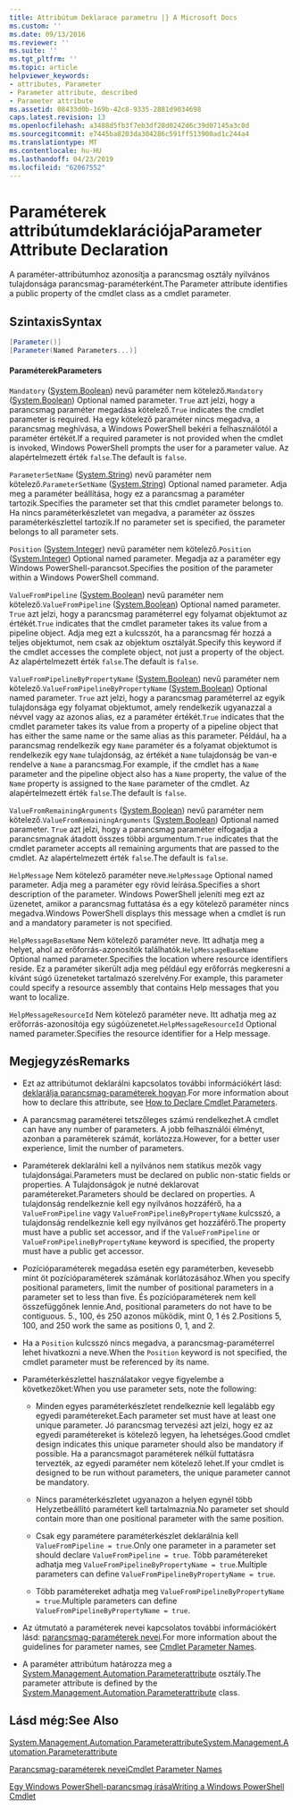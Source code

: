 ```yaml
---
title: Attribútum Deklarace parametru |} A Microsoft Docs
ms.custom: ''
ms.date: 09/13/2016
ms.reviewer: ''
ms.suite: ''
ms.tgt_pltfrm: ''
ms.topic: article
helpviewer_keywords:
- attributes, Parameter
- Parameter attribute, described
- Parameter attribute
ms.assetid: 08433d0b-169b-42c8-9335-2881d9034698
caps.latest.revision: 13
ms.openlocfilehash: a3488d5fb3f7eb3df28d0242d6c39d07145a3c8d
ms.sourcegitcommit: e7445ba8203da304286c591ff513900ad1c244a4
ms.translationtype: MT
ms.contentlocale: hu-HU
ms.lasthandoff: 04/23/2019
ms.locfileid: "62067552"
---
```

# <a name="parameter-attribute-declaration"></a><span data-ttu-id="88482-102">Paraméterek attribútumdeklarációja</span><span class="sxs-lookup"><span data-stu-id="88482-102">Parameter Attribute Declaration</span></span>

<span data-ttu-id="88482-103">A paraméter-attribútumhoz azonosítja a parancsmag osztály nyilvános tulajdonsága parancsmag-paraméterként.</span><span class="sxs-lookup"><span data-stu-id="88482-103">The Parameter attribute identifies a public property of the cmdlet class as a cmdlet parameter.</span></span>

## <a name="syntax"></a><span data-ttu-id="88482-104">Szintaxis</span><span class="sxs-lookup"><span data-stu-id="88482-104">Syntax</span></span>

```csharp
[Parameter()]
[Parameter(Named Parameters...)]
```

#### <a name="parameters"></a><span data-ttu-id="88482-105">Paraméterek</span><span class="sxs-lookup"><span data-stu-id="88482-105">Parameters</span></span>

<span data-ttu-id="88482-106">`Mandatory` ([System.Boolean](/dotnet/api/System.Boolean)) nevű paraméter nem kötelező.</span><span class="sxs-lookup"><span data-stu-id="88482-106">`Mandatory` ([System.Boolean](/dotnet/api/System.Boolean)) Optional named parameter.</span></span> <span data-ttu-id="88482-107">`True` azt jelzi, hogy a parancsmag paraméter megadása kötelező.</span><span class="sxs-lookup"><span data-stu-id="88482-107">`True` indicates the cmdlet parameter is required.</span></span> <span data-ttu-id="88482-108">Ha egy kötelező paraméter nincs megadva, a parancsmag meghívása, a Windows PowerShell bekéri a felhasználótól a paraméter értékét.</span><span class="sxs-lookup"><span data-stu-id="88482-108">If a required parameter is not provided when the cmdlet is invoked, Windows PowerShell prompts the user for a parameter value.</span></span> <span data-ttu-id="88482-109">Az alapértelmezett érték `false`.</span><span class="sxs-lookup"><span data-stu-id="88482-109">The default is `false`.</span></span>

<span data-ttu-id="88482-110">`ParameterSetName` ([System.String](/dotnet/api/System.String)) nevű paraméter nem kötelező.</span><span class="sxs-lookup"><span data-stu-id="88482-110">`ParameterSetName` ([System.String](/dotnet/api/System.String)) Optional named parameter.</span></span> <span data-ttu-id="88482-111">Adja meg a paraméter beállítása, hogy ez a parancsmag a paraméter tartozik.</span><span class="sxs-lookup"><span data-stu-id="88482-111">Specifies the parameter set that this cmdlet parameter belongs to.</span></span> <span data-ttu-id="88482-112">Ha nincs paraméterkészletet van megadva, a paraméter az összes paraméterkészlettel tartozik.</span><span class="sxs-lookup"><span data-stu-id="88482-112">If no parameter set is specified, the parameter belongs to all parameter sets.</span></span>

<span data-ttu-id="88482-113">`Position` ([System.Integer](/dotnet/api/System.Integer)) nevű paraméter nem kötelező.</span><span class="sxs-lookup"><span data-stu-id="88482-113">`Position` ([System.Integer](/dotnet/api/System.Integer)) Optional named parameter.</span></span> <span data-ttu-id="88482-114">Megadja az a paraméter egy Windows PowerShell-parancsot.</span><span class="sxs-lookup"><span data-stu-id="88482-114">Specifies the position of the parameter within a Windows PowerShell command.</span></span>

<span data-ttu-id="88482-115">`ValueFromPipeline` ([System.Boolean](/dotnet/api/System.Boolean)) nevű paraméter nem kötelező.</span><span class="sxs-lookup"><span data-stu-id="88482-115">`ValueFromPipeline` ([System.Boolean](/dotnet/api/System.Boolean)) Optional named parameter.</span></span> <span data-ttu-id="88482-116">`True` azt jelzi, hogy a parancsmag paraméterrel egy folyamat objektumot az értékét.</span><span class="sxs-lookup"><span data-stu-id="88482-116">`True` indicates that the cmdlet parameter takes its value from a pipeline object.</span></span> <span data-ttu-id="88482-117">Adja meg ezt a kulcsszót, ha a parancsmag fér hozzá a teljes objektumot, nem csak az objektum osztályát.</span><span class="sxs-lookup"><span data-stu-id="88482-117">Specify this keyword if the cmdlet accesses the complete object, not just a property of the object.</span></span> <span data-ttu-id="88482-118">Az alapértelmezett érték `false`.</span><span class="sxs-lookup"><span data-stu-id="88482-118">The default is `false`.</span></span>

<span data-ttu-id="88482-119">`ValueFromPipelineByPropertyName` ([System.Boolean](/dotnet/api/System.Boolean)) nevű paraméter nem kötelező.</span><span class="sxs-lookup"><span data-stu-id="88482-119">`ValueFromPipelineByPropertyName` ([System.Boolean](/dotnet/api/System.Boolean)) Optional named parameter.</span></span> <span data-ttu-id="88482-120">`True` azt jelzi, hogy a parancsmag paraméterrel az egyik tulajdonsága egy folyamat objektumot, amely rendelkezik ugyanazzal a névvel vagy az azonos alias, ez a paraméter értékét.</span><span class="sxs-lookup"><span data-stu-id="88482-120">`True` indicates that the cmdlet parameter takes its value from a property of a pipeline object that has either the same name or the same alias as this parameter.</span></span> <span data-ttu-id="88482-121">Például, ha a parancsmag rendelkezik egy `Name` paraméter és a folyamat objektumot is rendelkezik egy `Name` tulajdonság, az értékét a `Name` tulajdonság be van-e rendelve a `Name` a parancsmag.</span><span class="sxs-lookup"><span data-stu-id="88482-121">For example, if the cmdlet has a `Name` parameter and the pipeline object also has a `Name` property, the value of the `Name` property is assigned to the `Name` parameter of the cmdlet.</span></span> <span data-ttu-id="88482-122">Az alapértelmezett érték `false`.</span><span class="sxs-lookup"><span data-stu-id="88482-122">The default is `false`.</span></span>

<span data-ttu-id="88482-123">`ValueFromRemainingArguments` ([System.Boolean](/dotnet/api/System.Boolean)) nevű paraméter nem kötelező.</span><span class="sxs-lookup"><span data-stu-id="88482-123">`ValueFromRemainingArguments` ([System.Boolean](/dotnet/api/System.Boolean)) Optional named parameter.</span></span> <span data-ttu-id="88482-124">`True` azt jelzi, hogy a parancsmag paraméter elfogadja a parancsmagnak átadott összes többi argumentum.</span><span class="sxs-lookup"><span data-stu-id="88482-124">`True` indicates that the cmdlet parameter accepts all remaining arguments that are passed to the cmdlet.</span></span> <span data-ttu-id="88482-125">Az alapértelmezett érték `false`.</span><span class="sxs-lookup"><span data-stu-id="88482-125">The default is `false`.</span></span>

<span data-ttu-id="88482-126">`HelpMessage` Nem kötelező paraméter neve.</span><span class="sxs-lookup"><span data-stu-id="88482-126">`HelpMessage` Optional named parameter.</span></span> <span data-ttu-id="88482-127">Adja meg a paraméter egy rövid leírása.</span><span class="sxs-lookup"><span data-stu-id="88482-127">Specifies a short description of the parameter.</span></span> <span data-ttu-id="88482-128">Windows PowerShell jeleníti meg ezt az üzenetet, amikor a parancsmag futtatása és a egy kötelező paraméter nincs megadva.</span><span class="sxs-lookup"><span data-stu-id="88482-128">Windows PowerShell displays this message when a cmdlet is run and a mandatory parameter is not specified.</span></span>

<span data-ttu-id="88482-129">`HelpMessageBaseName` Nem kötelező paraméter neve. Itt adhatja meg a helyet, ahol az erőforrás-azonosítók találhatók.</span><span class="sxs-lookup"><span data-stu-id="88482-129">`HelpMessageBaseName` Optional named parameter.Specifies the location where resource identifiers reside.</span></span> <span data-ttu-id="88482-130">Ez a paraméter sikerült adja meg például egy erőforrás megkeresni a kívánt súgó üzeneteket tartalmazó szerelvény.</span><span class="sxs-lookup"><span data-stu-id="88482-130">For example, this parameter could specify a resource assembly that contains Help messages that you want to localize.</span></span>

<span data-ttu-id="88482-131">`HelpMessageResourceId` Nem kötelező paraméter neve. Itt adhatja meg az erőforrás-azonosítója egy súgóüzenetet.</span><span class="sxs-lookup"><span data-stu-id="88482-131">`HelpMessageResourceId` Optional named parameter.Specifies the resource identifier for a Help message.</span></span>

## <a name="remarks"></a><span data-ttu-id="88482-132">Megjegyzés</span><span class="sxs-lookup"><span data-stu-id="88482-132">Remarks</span></span>

- <span data-ttu-id="88482-133">Ezt az attribútumot deklarálni kapcsolatos további információkért lásd: [deklarálja parancsmag-paraméterek hogyan](./how-to-declare-cmdlet-parameters.md).</span><span class="sxs-lookup"><span data-stu-id="88482-133">For more information about how to declare this attribute, see [How to Declare Cmdlet Parameters](./how-to-declare-cmdlet-parameters.md).</span></span>

- <span data-ttu-id="88482-134">A parancsmag paraméterei tetszőleges számú rendelkezhet.</span><span class="sxs-lookup"><span data-stu-id="88482-134">A cmdlet can have any number of parameters.</span></span> <span data-ttu-id="88482-135">A jobb felhasználói élményt, azonban a paraméterek számát, korlátozza.</span><span class="sxs-lookup"><span data-stu-id="88482-135">However, for a better user experience, limit the number of parameters.</span></span>

- <span data-ttu-id="88482-136">Paraméterek deklarálni kell a nyilvános nem statikus mezők vagy tulajdonságai.</span><span class="sxs-lookup"><span data-stu-id="88482-136">Parameters must be declared on public non-static fields or properties.</span></span> <span data-ttu-id="88482-137">A Tulajdonságok je nutné deklarovat paramétereket.</span><span class="sxs-lookup"><span data-stu-id="88482-137">Parameters should be declared on properties.</span></span> <span data-ttu-id="88482-138">A tulajdonság rendelkeznie kell egy nyilvános hozzáférő, ha a `ValueFromPipeline` vagy `ValueFromPipelineByPropertyName` kulcsszó, a tulajdonság rendelkeznie kell egy nyilvános get hozzáférő.</span><span class="sxs-lookup"><span data-stu-id="88482-138">The property must have a public set accessor, and if the `ValueFromPipeline` or `ValueFromPipelineByPropertyName` keyword is specified, the property must have a public get accessor.</span></span>

- <span data-ttu-id="88482-139">Pozícióparaméterek megadása esetén egy paraméterben, kevesebb mint öt pozícióparaméterek számának korlátozásához.</span><span class="sxs-lookup"><span data-stu-id="88482-139">When you specify positional parameters,  limit the number of positional parameters in a parameter set to less than five.</span></span> <span data-ttu-id="88482-140">És pozícióparaméterek nem kell összefüggőnek lennie.</span><span class="sxs-lookup"><span data-stu-id="88482-140">And, positional parameters do not have to be contiguous.</span></span> <span data-ttu-id="88482-141">5., 100, és 250 azonos működik, mint 0, 1 és 2.</span><span class="sxs-lookup"><span data-stu-id="88482-141">Positions 5, 100, and 250 work the same as positions 0, 1, and 2.</span></span>

- <span data-ttu-id="88482-142">Ha a `Position` kulcsszó nincs megadva, a parancsmag-paraméterrel lehet hivatkozni a neve.</span><span class="sxs-lookup"><span data-stu-id="88482-142">When the `Position` keyword is not specified, the cmdlet parameter must be referenced by its name.</span></span>

- <span data-ttu-id="88482-143">Paraméterkészlettel használatakor vegye figyelembe a következőket:</span><span class="sxs-lookup"><span data-stu-id="88482-143">When you use parameter sets, note the following:</span></span>

    - <span data-ttu-id="88482-144">Minden egyes paraméterkészletet rendelkeznie kell legalább egy egyedi paramétereket.</span><span class="sxs-lookup"><span data-stu-id="88482-144">Each parameter set must have at least one unique parameter.</span></span> <span data-ttu-id="88482-145">Jó parancsmag tervezési azt jelzi, hogy ez az egyedi paramétereket is kötelező legyen, ha lehetséges.</span><span class="sxs-lookup"><span data-stu-id="88482-145">Good cmdlet design indicates this unique parameter should also be mandatory if possible.</span></span> <span data-ttu-id="88482-146">Ha a parancsmagot paraméterek nélkül futtatásra tervezték, az egyedi paraméter nem kötelező lehet.</span><span class="sxs-lookup"><span data-stu-id="88482-146">If your cmdlet is designed to be run without parameters, the unique parameter cannot be mandatory.</span></span>

    - <span data-ttu-id="88482-147">Nincs paraméterkészletet ugyanazon a helyen egynél több Helyzetbeállító paramétert kell tartalmaznia.</span><span class="sxs-lookup"><span data-stu-id="88482-147">No parameter set should contain more than one positional parameter with the same position.</span></span>

    - <span data-ttu-id="88482-148">Csak egy paramétere paraméterkészlet deklarálnia kell `ValueFromPipeline = true`.</span><span class="sxs-lookup"><span data-stu-id="88482-148">Only one parameter in a parameter set should declare `ValueFromPipeline = true`.</span></span> <span data-ttu-id="88482-149">Több paramétereket adhatja meg `ValueFromPipelineByPropertyName = true`.</span><span class="sxs-lookup"><span data-stu-id="88482-149">Multiple parameters can define `ValueFromPipelineByPropertyName = true`.</span></span>

    - <span data-ttu-id="88482-150">Több paramétereket adhatja meg `ValueFromPipelineByPropertyName = true`.</span><span class="sxs-lookup"><span data-stu-id="88482-150">Multiple parameters can define `ValueFromPipelineByPropertyName = true`.</span></span>

- <span data-ttu-id="88482-151">Az útmutató a paraméterek nevei kapcsolatos további információkért lásd: [parancsmag-paraméterek nevei](standard-cmdlet-parameter-names-and-types.md).</span><span class="sxs-lookup"><span data-stu-id="88482-151">For more information about the guidelines for parameter names, see [Cmdlet Parameter Names](standard-cmdlet-parameter-names-and-types.md).</span></span>

- <span data-ttu-id="88482-152">A paraméter attribútum határozza meg a [System.Management.Automation.Parameterattribute](/dotnet/api/System.Management.Automation.ParameterAttribute) osztály.</span><span class="sxs-lookup"><span data-stu-id="88482-152">The parameter attribute is defined by the [System.Management.Automation.Parameterattribute](/dotnet/api/System.Management.Automation.ParameterAttribute) class.</span></span>

## <a name="see-also"></a><span data-ttu-id="88482-153">Lásd még:</span><span class="sxs-lookup"><span data-stu-id="88482-153">See Also</span></span>

[<span data-ttu-id="88482-154">System.Management.Automation.Parameterattribute</span><span class="sxs-lookup"><span data-stu-id="88482-154">System.Management.Automation.Parameterattribute</span></span>](/dotnet/api/System.Management.Automation.ParameterAttribute)

[<span data-ttu-id="88482-155">Parancsmag-paraméterek nevei</span><span class="sxs-lookup"><span data-stu-id="88482-155">Cmdlet Parameter Names</span></span>](standard-cmdlet-parameter-names-and-types.md)

[<span data-ttu-id="88482-156">Egy Windows PowerShell-parancsmag írása</span><span class="sxs-lookup"><span data-stu-id="88482-156">Writing a Windows PowerShell Cmdlet</span></span>](./writing-a-windows-powershell-cmdlet.md)

